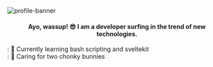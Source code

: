 ![profile-banner](https://github.com/Dioue/dioue/assets/135021139/7d02ff54-395c-44fe-a717-5e5de7868798)
<h4 align="center">Ayo, wassup! 😎 I am a developer surfing in the trend of new technologies.</h4>

: 📖 Currently learning bash scripting and sveltekit <br>
: 🐇 Caring for two chonky bunnies <br>
